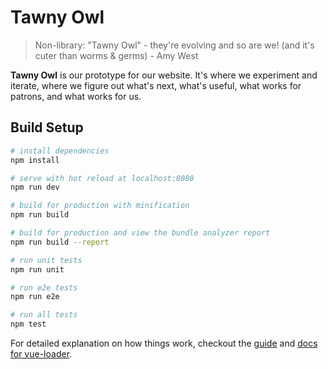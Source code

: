 
# Tawny Owl

> Non-library: "Tawny Owl" - they're evolving and so are we! (and it's cuter than worms & germs) - Amy West

**Tawny Owl** is our prototype for our website. It's where we experiment and iterate, where we figure out what's next, what's useful, what works for patrons, and what works for us.


## Build Setup

``` bash
# install dependencies
npm install

# serve with hot reload at localhost:8080
npm run dev

# build for production with minification
npm run build

# build for production and view the bundle analyzer report
npm run build --report

# run unit tests
npm run unit

# run e2e tests
npm run e2e

# run all tests
npm test
```

For detailed explanation on how things work, checkout the [guide](http://vuejs-templates.github.io/webpack/) and [docs for vue-loader](http://vuejs.github.io/vue-loader).
